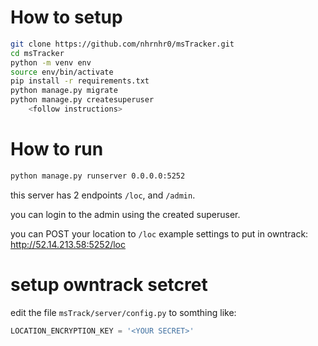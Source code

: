 # How to setup
```bash
git clone https://github.com/nhrnhr0/msTracker.git
cd msTracker
python -m venv env
source env/bin/activate
pip install -r requirements.txt
python manage.py migrate
python manage.py createsuperuser
    <follow instructions>
```

# How to run
```bash
python manage.py runserver 0.0.0.0:5252
```

this server has 2 endpoints `/loc`, and `/admin`.

you can login to the admin using the created superuser.

you can POST your location to `/loc`
example settings to put in owntrack: http://52.14.213.58:5252/loc



# setup owntrack setcret
edit the file `msTrack/server/config.py` to somthing like: 
```python
LOCATION_ENCRYPTION_KEY = '<YOUR SECRET>'
```